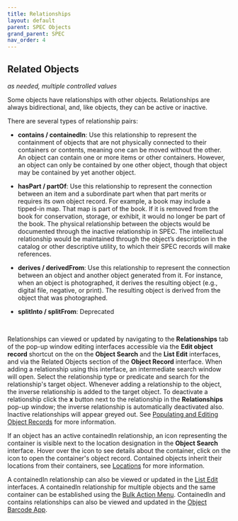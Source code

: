 ```yaml
---
title: Relationships
layout: default
parent: SPEC Objects
grand_parent: SPEC
nav_order: 4
---
```


## Related Objects 
*as needed, multiple controlled values*

Some objects have relationships with other objects. Relationships are always bidirectional, and, like objects, they can be active or inactive. 

There are several types of relationship pairs:

- **contains / containedIn**: Use this relationship to represent the containment of objects that are not physically connected to their containers or contents, meaning one can be moved without the other. An object can contain one or more items or other containers. However, an object can only be contained by one other object, though that object may be contained by yet another object.

- **hasPart / partOf**:  Use this relationship to represent the connection between an item and a subordinate part when that part merits or requires its own object record. For example, a book may include a tipped-in map. That map is part of the book. If it is removed from the book for conservation, storage, or exhibit, it would no longer be part of the book. The physical relationship between the objects would be documented through the inactive relationship in SPEC. The intellectual relationship would be maintained through the object’s description in the catalog or other descriptive utility, to which their SPEC records will make references.

- **derives / derivedFrom**: Use this relationship to represent the connection between an object and another object generated from it. For instance, when an object is photographed, it derives the resulting object (e.g., digital file, negative, or print). The resulting object is derived from the object that was photographed.

- **splitInto / splitFrom**: Deprecated

&nbsp; 
&nbsp; 

Relationships can viewed or updated by navigating to the **Relationships** tab of the pop-up window editing interfaces accessible via the **Edit object record** shortcut on the on the **Object Search** and the **List Edit** interfaces, and via the Related Objects section of the **Object Record** interface. When adding a relationship using this interface, an intermediate search window will open. Select the relationship type or predicate and search for the relationship's target object. Whenever adding a relationship to the object, the inverse relationship is added to the target object. To deactivate a relationship click the **x** button next to the relationship in the **Relationships** pop-up window; the inverse relationship is automatically deactivated also. Inactive relationships will appear greyed out. See [Populating and Editing Object Records](https://nypl.github.io/pres-docs/spec/specObjects.html#populating-and-editing-object-records) for more information. 

If an object has an active containedIn relationship, an icon representing the container is visible next to the location designation in the **Object Search** interface. Hover over the icon to see details about the container, click on the icon to open the container's object record. Contained objects inherit their locations from their containers, see [Locations](https://nypl.github.io/pres-docs/spec/specObjectsLocations.html) for more information.

A containedIn relationship can also be viewed or updated in the [List Edit](https://nypl.github.io/pres-docs/spec/specObjectsListEdit.htm) interfaces. A containedIn relationship for multiple objects and the same container can be established using the [Bulk Action Menu](https://nypl.github.io/pres-docs/spec/specObjectsBulkActionMenu.html). ContainedIn and contains relationships can also be viewed and updated in the [Object Barcode App](https://nypl.github.io/pres-docs/spec/specObjectsOBA.html). 
